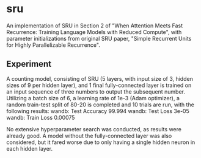 # sru

An implementation of SRU in Section 2 of "When Attention Meets Fast Recurrence:
Training Language Models with Reduced Compute", with parameter
initializations from original SRU paper, "Simple Recurrent Units for Highly
Parallelizable Recurrence".

## Experiment

A counting model, consisting of SRU (5 layers, with input size of 3, hidden sizes of 9 per hidden layer), and 1 final fully-connected layer is trained on an input sequence of three numbers to output the subsequent number. Utilizing a batch size of 6, a learning rate of 1e-3 (Adam optimizer), a random train-test split of 80-20 is completed and 10 trials are run, with the following results:
wandb: Test Accuracy 99.994
wandb: Test Loss 3e-05
wandb: Train Loss 0.00075

No extensive hyperparameter search was conducted, as results were already good.
A model without the fully-connected layer was also considered, but it fared worse
due to only having a single hidden neuron in each hidden layer.
